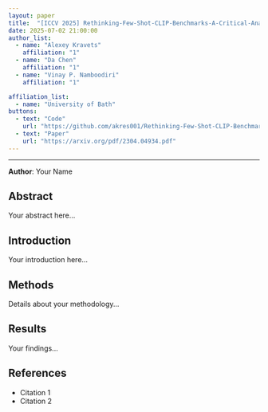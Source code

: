 ```yaml
---
layout: paper
title:  "[ICCV 2025] Rethinking-Few-Shot-CLIP-Benchmarks-A-Critical-Analysis-in-the-Inductive-Setting"
date: 2025-07-02 21:00:00
author_list:
  - name: "Alexey Kravets"
    affiliation: "1"
  - name: "Da Chen"
    affiliation: "1"
  - name: "Vinay P. Namboodiri"
    affiliation: "1"

affiliation_list:
  - name: "University of Bath"
buttons:
  - text: "Code"
    url: "https://github.com/akres001/Rethinking-Few-Shot-CLIP-Benchmarks-A-Critical-Analysis-in-the-Inductive-Setting"
  - text: "Paper"
    url: "https://arxiv.org/pdf/2304.04934.pdf"
---
```

<!-- <center>
    <img style="border-radius: 0.3125em;
    box-shadow: 0 2px 4px 0 rgba(34,36,38,.12),0 2px 10px 0 rgba(34,36,38,.08);" 
    src="{{ site.url }}{{ site.baseurl }}/images/postpic/Sparse_unlearn_neurips23/overview.png" width="800">
    <br>
    <div style="color:orange;
    display: inline-block;
    color: #999; font-size:16px；
    padding: 2px;">
    Figure 1: Enhancing Machine Unlearning: Bridging the Performance Gap with Model Sparsity.</div>
</center> -->

--- 


**Author**: Your Name  

## Abstract  
Your abstract here...

## Introduction  
Your introduction here...

## Methods  
Details about your methodology...

## Results  
Your findings...

## References  
- Citation 1  
- Citation 2  